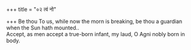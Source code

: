 +++
title = "०२ त्वं नो"

+++
Be thou To us, while now the morn is breaking, be thou a guardian when the Sun hath mounted..  
     Accept, as men accept a true-born infant, my laud, O Agni nobly born in body.